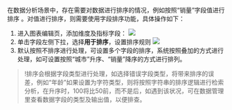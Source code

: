 在数据分析场景中，存在需要对数据进行排序的情况，例如按照“销量”字段值进行排序 。对值进行排序，则需要使用字段排序功能，具体操作如下：

1. 进入图表编辑页，添加维度及指标字段：
   ![](https://qcloudimg.tencent-cloud.cn/raw/afa69676ee3799f400e0ea6d29b13208.png)
2. 单击字段左侧下拉，选择**用于排序**，设置排序规则
   ![](https://qcloudimg.tencent-cloud.cn/raw/c1ade6ecc7773df949fa3ff2da93c0af.png)
3. 默认按照不排序进行处理，可设置多个字段的排序，系统按照叠加的方式进行处理，如可设置按照“城市”升序、“销量”降序的方式进行排列。


>!排序会根据字段类型进行处理，如选择错误字段类型，将带来排序的误差，例如“年龄”如果设置为字符类型，则将按照字符串的排序逻辑进行检索分析，在升序时，100将比50前，而不是后，如遇到该状况，可在数据管理里查看数据字段的类型及输出值，以便排查。
